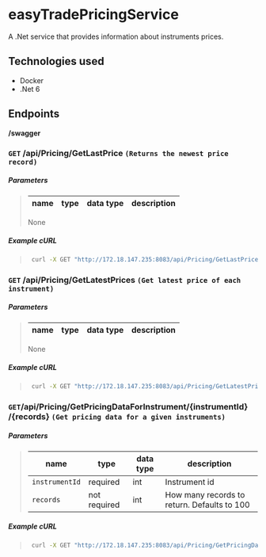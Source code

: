 # easyTradePricingService

A .Net service that provides information about instruments prices.

## Technologies used

- Docker
- .Net 6

## Endpoints

**/swagger**

### `GET` **/api/Pricing/GetLastPrice** `(Returns the newest price record)`

##### Parameters

> | name | type | data type | description |
> | ---- | ---- | --------- | ----------- |
>
> None

##### Example cURL

> ```bash
>  curl -X GET "http://172.18.147.235:8083/api/Pricing/GetLastPrice" -H  "accept: text/plain"
> ```

### `GET` **/api/Pricing/GetLatestPrices** `(Get latest price of each instrument)`

##### Parameters

> | name | type | data type | description |
> | ---- | ---- | --------- | ----------- |
>
> None

##### Example cURL

> ```bash
>  curl -X GET "http://172.18.147.235:8083/api/Pricing/GetLatestPrices" -H  "accept: text/plain"
> ```

### `GET` **​/api​/Pricing​/GetPricingDataForInstrument​/{instrumentId}​/{records}** `(Get pricing data for a given instruments)`

##### Parameters

> | name           | type         | data type | description                                 |
> | -------------- | ------------ | --------- | ------------------------------------------- |
> | `instrumentId` | required     | int       | Instrument id                               |
> | `records`      | not required | int       | How many records to return. Defaults to 100 |

##### Example cURL

> ```bash
>  curl -X GET "http://172.18.147.235:8083/api/Pricing/GetPricingDataForInstrument/1/100" -H  "accept: text/plain"
> ```
